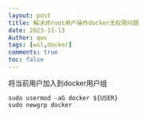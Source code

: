```yaml
---
layout: post
title: 解决非root用户操作docker无权限问题
date: 2023-11-13
Author: qws 
tags: [wsl,docker]
comments: true
toc: false
---
```


将当前用户加入到docker用户组
```shell
sudo usermod -aG docker ${USER}
sudo newgrp docker
```

